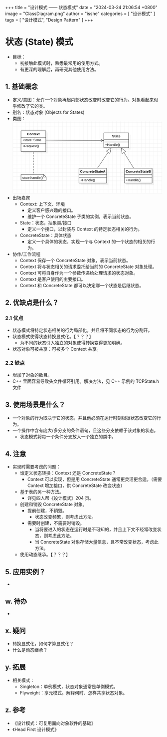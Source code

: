 +++
title = "设计模式 —— 状态模式"
date = "2024-03-24 21:06:54 +0800"
image = "ClassDiagram.png"
author = "isshe"
categories = [ "设计模式" ]
tags = [ "设计模式", "Design Pattern" ]
+++


# 状态 (State) 模式
* 目标：
    * 初接触此模式时，熟悉最常用的使用方式。
    * 有更深的理解后，再研究其他使用方法。
## 1. 基础概念
* 定义/意图：允许一个对象再起内部状态改变时改变它的行为。对象看起来似乎修改了它的类。
* 别名：状态对象 (Objects for States)
* 类图：
![类图](ClassDiagram.png)
* 出场嘉宾
    * Context: 上下文、环境
        * 定义客户感兴趣的接口。
        * 维护一个 ConcreteState 子类的实例，表示当前状态。
    * State：状态，抽象类/接口
        * 定义一个接口，以封装与 Context 的特定状态相关的行为。
    * ConcreteState：具体状态
        * 定义一个具体的状态，实现一个与 Context 的一个状态的相关的行为。
* 协作/工作流程
    * Context 保存一个 ConcreteState 对象，表示当前状态。
    * Context 将与状态相关的请求委托给当前的 ConcreteState 对象处理。
    * Context 可将自身作为一个参数传递给处理请求的状态对象。
    * Context 是客户使用的主要接口。
    * Context 和 ConcreteState 都可以决定哪一个状态是后继状态。

## 2. 优缺点是什么？
### 2.1 优点
* 状态模式将特定状态相关的行为局部化，并且将不同状态的行为分割开。
* 状态模式使得状态转换显式化。【？？？】
    * 为不同的状态引入独立的对象使得转换变得更加明确。
* 状态对象可被共享：可被多个 Context 共享。

### 2.2 缺点
* 增加了对象的数目。
* C++ 里面容易导致头文件循环引用。解决方法，见 C++ 示例的 TCPState.h 文件

## 3. 使用场景是什么？
* 一个对象的行为取决于它的状态，并且他必须在运行时刻根据状态改变它的行为。
* 一个操作中含有庞大/多分支的条件语句，且这些分支依赖于该对象的状态。
    * 状态模式将每一个条件分支放入一个独立的类中。

## 4. 注意
* 实现时需要考虑的问题：
    * 谁定义状态转换：Context 还是 ConcreteState？
        * Context 可以实现，但是用 ConcreteState 通常更灵活更合适。（需要 Context 增加接口，供 ConcreteState 改变状态）
    * 基于表的另一种方法。
        * 详见四人帮《设计模式》204 页。
    * 创建和销毁 ConcreteState 对象。
        * 提前创建，不销毁。
            * 状态改变频繁，则考虑此方法。
        * 需要时创建，不需要时销毁。
            * 当将要进入的状态在运行时是不可知的，并且上下文不经常改变状态，则考虑此方法。
            * 当 ConcreteState 对象存储大量信息，且不常改变状态，考虑此方法。
    * 使用动态继承。【？？？】

## 5. 应用实例？
* 

## w. 待办
* 

## x. 疑问
* 转换显式化，如何才算显式化？
* 什么是动态继承？

## y. 拓展
* 相关模式：
    * Singleton：单例模式，状态对象通常是单例模式。
    * Flyweight：享元模式。解释何时、怎样共享状态对象。

## z. 参考
* 《设计模式：可复用面向对象软件的基础》
* 《Head First 设计模式》

